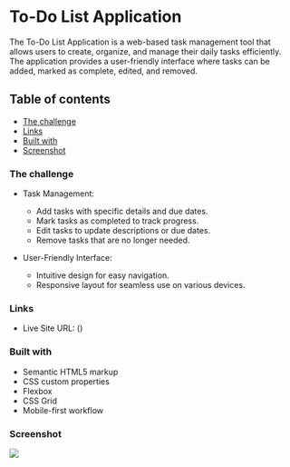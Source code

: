 # To-Do List Application

The To-Do List Application is a web-based task management tool that allows users to create, organize, and manage their daily tasks efficiently. The application provides a user-friendly interface where tasks can be added, marked as complete, edited, and removed. 

## Table of contents

  - [The challenge](#the-challenge)
  - [Links](#links)
  - [Built with](#built-with)
  - [Screenshot](#screenshot)

### The challenge
- Task Management:

  - Add tasks with specific details and due dates.
  - Mark tasks as completed to track progress.
  - Edit tasks to update descriptions or due dates.
  - Remove tasks that are no longer needed.

- User-Friendly Interface:

  - Intuitive design for easy navigation.
  - Responsive layout for seamless use on various devices.

### Links

- Live Site URL: ()


### Built with

- Semantic HTML5 markup
- CSS custom properties
- Flexbox
- CSS Grid
- Mobile-first workflow

### Screenshot

![](./screenshot.png)